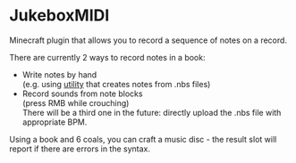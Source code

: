 # JukeboxMIDI
Minecraft plugin that allows you to record a sequence of notes on a record.

There are currently 2 ways to record notes in a book:
* Write notes by hand  
(e.g. using [utility](https://github.com/festino-mc-plugins/NbsNoteConverter) that creates notes from .nbs files)
* Record sounds from note blocks  
(press RMB while crouching)  
There will be a third one in the future: directly upload the .nbs file with appropriate BPM.

Using a book and 6 coals, you can craft a music disc - the result slot will report if there are errors in the syntax.
